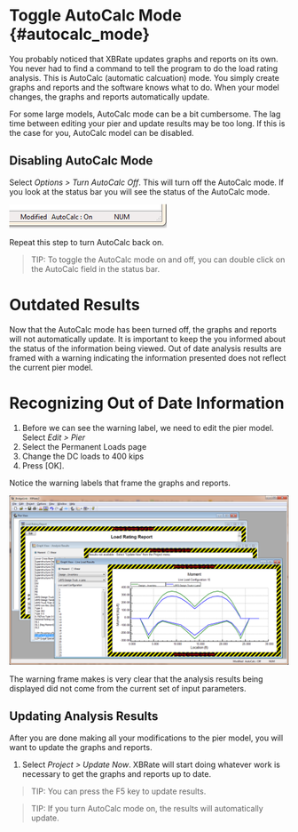 Toggle AutoCalc Mode {#autocalc_mode}
======================================
You probably noticed that XBRate updates graphs and reports on its own. You never had to find a command to tell the program to do the load rating analysis. This is AutoCalc (automatic calcuation) mode. You simply create graphs and reports and the software knows what to do. When your model changes, the graphs and reports automatically update.


For some large models, AutoCalc mode can be a bit cumbersome. The lag time between editing your pier and update results may be too long. If this is the case for you, AutoCalc model can be disabled.


## Disabling AutoCalc Mode
Select *Options > Turn AutoCalc Off*. This will turn off the AutoCalc mode. If you look at the status bar you will see the status of the AutoCalc mode.

![](AutoCalcIndicator.png)


Repeat this step to turn AutoCalc back on.


> TIP: To toggle the AutoCalc mode on and off, you can double click on the AutoCalc field in the status bar.


# Outdated Results
Now that the AutoCalc mode has been turned off, the graphs and reports will not automatically update. It is important to keep the you informed about the status of the information being viewed. Out of date analysis results are framed with a warning indicating the information presented does not reflect the current pier model.


# Recognizing Out of Date Information

1. Before we can see the warning label, we need to edit the pier model. Select *Edit > Pier*
2. Select the Permanent Loads page
3. Change the DC loads to 400 kips
4. Press [OK].


Notice the warning labels that frame the graphs and reports.

![](LicensePlateFrame.png)
 


The warning frame makes is very clear that the analysis results being displayed did not come from the current set of input parameters.


## Updating Analysis Results


After you are done making all your modifications to the pier model, you will want to update the graphs and reports.


1. Select *Project > Update Now*. XBRate will start doing whatever work is necessary to get the graphs and reports up to date.


> TIP: You can press the F5 key to update results.


> TIP: If you turn AutoCalc mode on, the results will automatically update.